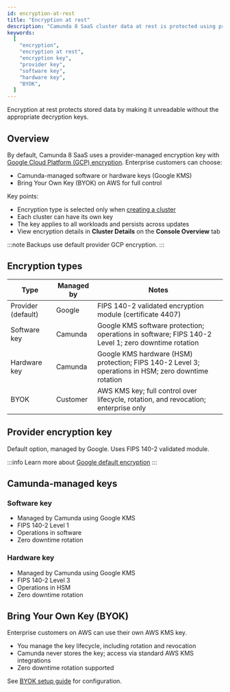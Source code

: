 ```yaml
---
id: encryption-at-rest
title: "Encryption at rest"
description: "Camunda 8 SaaS cluster data at rest is protected using provider-managed or Camunda-managed encryption keys. AWS enterprise customers can bring their own KMS key (BYOK) for full control."
keywords:
  [
    "encryption",
    "encryption at rest",
    "encryption key",
    "provider key",
    "software key",
    "hardware key",
    "BYOK",
  ]
---
```


Encryption at rest protects stored data by making it unreadable without the appropriate decryption keys.

## Overview

By default, Camunda 8 SaaS uses a provider-managed encryption key with [Google Cloud Platform (GCP) encryption](https://cloud.google.com/docs/security/encryption/default-encryption). Enterprise customers can choose:

- Camunda-managed software or hardware keys (Google KMS)
- Bring Your Own Key (BYOK) on AWS for full control

Key points:

- Encryption type is selected only when [creating a cluster](/components/console/manage-clusters/create-cluster.md)
- Each cluster can have its own key
- The key applies to all workloads and persists across updates
- View encryption details in **Cluster Details** on the **Console Overview** tab

:::note
Backups use default provider GCP encryption.
:::

## Encryption types

| Type               | Managed by | Notes                                                                                               |
| ------------------ | ---------- | --------------------------------------------------------------------------------------------------- |
| Provider (default) | Google     | FIPS 140-2 validated encryption module (certificate 4407)                                           |
| Software key       | Camunda    | Google KMS software protection; operations in software; FIPS 140-2 Level 1; zero downtime rotation  |
| Hardware key       | Camunda    | Google KMS hardware (HSM) protection; FIPS 140-2 Level 3; operations in HSM; zero downtime rotation |
| BYOK               | Customer   | AWS KMS key; full control over lifecycle, rotation, and revocation; enterprise only                 |

## Provider encryption key

Default option, managed by Google. Uses FIPS 140-2 validated module.

:::info
Learn more about [Google default encryption](https://cloud.google.com/docs/security/encryption/default-encryption)
:::

## Camunda-managed keys

### Software key

- Managed by Camunda using Google KMS
- FIPS 140-2 Level 1
- Operations in software
- Zero downtime rotation

### Hardware key

- Managed by Camunda using Google KMS
- FIPS 140-2 Level 3
- Operations in HSM
- Zero downtime rotation

## Bring Your Own Key (BYOK)

Enterprise customers on AWS can use their own AWS KMS key.

- You manage the key lifecycle, including rotation and revocation
- Camunda never stores the key; access via standard AWS KMS integrations
- Zero downtime rotation supported

See [BYOK setup guide](/components/concepts/byok/index.md) for configuration.
